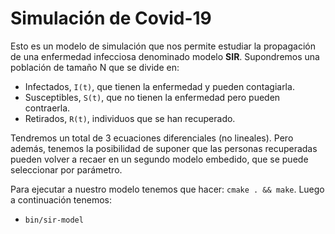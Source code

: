 # Simulación de Covid-19
Esto es un modelo de simulación que nos permite estudiar la propagación de
una enfermedad infecciosa denominado modelo __SIR__.
Supondremos una población de tamaño N que se divide en:
- Infectados, `I(t)`, que tienen la enfermedad y pueden contagiarla.
- Susceptibles, `S(t)`, que no tienen la enfermedad pero pueden contraerla.
- Retirados, `R(t)`, individuos que se han recuperado.

Tendremos un total de 3 ecuaciones diferenciales (no lineales). Pero además,
tenemos la posibilidad de suponer que las personas recuperadas pueden volver
a recaer en un segundo modelo embedido, que se puede seleccionar por parámetro.

Para ejecutar a nuestro modelo tenemos que hacer: `cmake . && make`.
Luego a continuación tenemos:
- `bin/sir-model`
